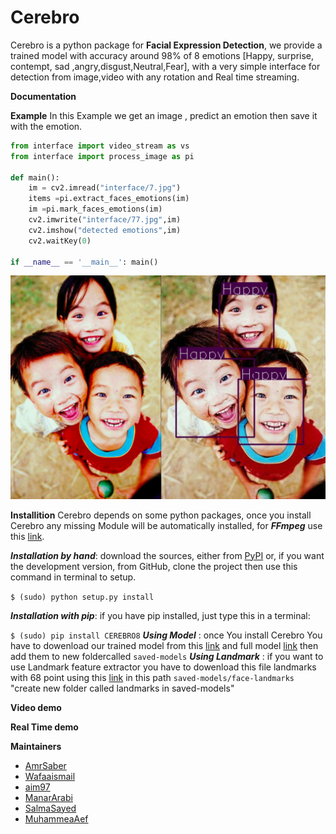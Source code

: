# Cerebro
Cerebro is a python package for **Facial Expression Detection**, we provide a trained model with accuracy around 98% of 8 emotions [Happy, surprise, contempt, sad ,angry,disgust,Neutral,Fear], with a very simple interface for detection from image,video with any rotation and Real time streaming.

**Documentation**

**Example**
In this Example we get an image , predict an emotion then save it with the emotion.
```python
from interface import video_stream as vs
from interface import process_image as pi

def main():
	im = cv2.imread("interface/7.jpg")
	items =pi.extract_faces_emotions(im)
	im =pi.mark_faces_emotions(im)
	cv2.imwrite("interface/77.jpg",im)
	cv2.imshow("detected emotions",im)
	cv2.waitKey(0)
    
if __name__ == '__main__': main()

```
![alt text](https://github.com/AmrSaber/Cerebro/blob/master/images/BeFunky-collage.jpg "Example")

**Installition**
Cerebro depends on some python packages, once you install Cerebro any missing Module will be automatically installed, 
for ***FFmpeg*** use this [link](https://github.com/adaptlearning/adapt_authoring/wiki/Installing-FFmpeg).

***Installation by hand***: download the sources, either from [PyPI](https://test.pypi.org/project/CEREBRO1/#description) or, if you want the development version, from GitHub, clone the project then use this command in terminal to setup.

```$ (sudo) python setup.py install```

***Installation with pip***: if you have pip installed, just type this in a terminal:

```$ (sudo) pip install CEREBRO8```
***Using Model*** : once You install Cerebro You have to dowenload our trained model from this [link](https://github.com/AmrSaber/Cerebro/blob/master/Cerebro/saved-models/emotions_model_specs.bin) and full model [link](https://github.com/AmrSaber/Cerebro/blob/master/Cerebro/saved-models/emotions_model.f5) then add them to new foldercalled ```saved-models```
***Using Landmark*** : if you want to use Landmark feature extractor you have to dowenload this file landmarks with 68 point using this [link](https://github.com/AmrSaber/Cerebro/tree/master/Cerebro/saved-models/face-landmarks) in this path
```saved-models/face-landmarks``` "create new folder called landmarks in saved-models" 

**Video demo**

**Real Time demo**

**Maintainers** 

* [AmrSaber](https://github.com/AmrSaber)
* [Wafaaismail](https://github.com/Wafaaismail)
* [aim97](https://github.com/aim97)
* [ManarArabi](https://github.com/ManarArabi)
* [SalmaSayed](https://github.com/SalmaSayed)
* [MuhammeaAef](https://github.com/MuhammadAref)


